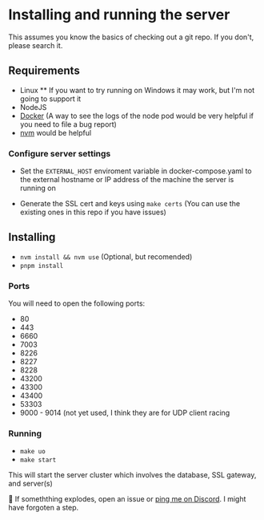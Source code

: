 # Installing and running the server

This assumes you know the basics of checking out a git repo. If you don't, please search it.

## Requirements

- Linux
    \*\* If you want to try running on Windows it may work, but I'm not going to support it
- NodeJS
- [Docker](https://docs.docker.com/compose/install/) (A way to see the logs of the node pod would be very helpful if you need to file a bug report)
- [nvm](https://github.com/nvm-sh/nvm) would be helpful

### Configure server settings

- Set the `EXTERNAL_HOST` enviroment variable in docker-compose.yaml to the external hostname or IP address of the machine the server is running on

- Generate the SSL cert and keys using `make certs` (You can use the existing ones in this repo if you have issues)

## Installing

- `nvm install && nvm use` (Optional, but recomended)
- `pnpm install`

### Ports

You will need to open the following ports:

- 80
- 443
- 6660
- 7003
- 8226
- 8227
- 8228
- 43200
- 43300
- 43400
- 53303
- 9000 - 9014 (not yet used, I think they are for UDP client racing

### Running

- `make uo`
- `make start`

This will start the server cluster which involves the database, SSL gateway, and server(s)

🤞 If someththing explodes, open an issue or [ping me on Discord](drazi#3741). I might have forgoten a step.
